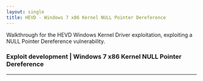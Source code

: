 ```yaml
---
layout: single
title: HEVD - Windows 7 x86 Kernel NULL Pointer Dereference
---
```


Walkthrough for the HEVD Windows Kernel Driver exploitation, exploiting a NULL Pointer Dereference vulnerability.

### Exploit development | Windows 7 x86 Kernel NULL Pointer Dereference

----
